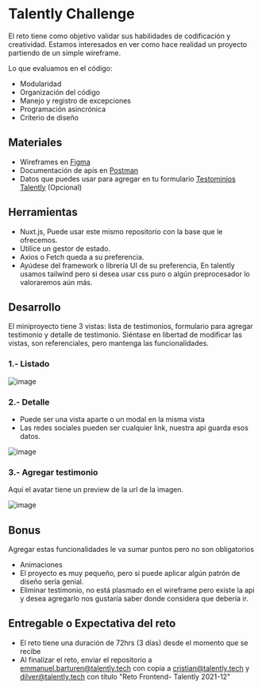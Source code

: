 
# Talently Challenge

El reto tiene como objetivo validar sus habilidades de codificación y creatividad. Estamos interesados en ver  como hace realidad un proyecto partiendo de un simple wireframe.

Lo que evaluamos en el código:

- Modularidad
- Organización del código
- Manejo y registro de excepciones
- Programación asincrónica
- Criterio de diseño


## Materiales
- Wireframes en [Figma](https://www.figma.com/file/LACLmiVmSiRPfbKNTe3zNG/Talently-Challenge-01---Testimonials?node-id=0%3A1)
- Documentación de apis en [Postman](https://talently-challenge.herokuapp.com/api/v1/docs)
- Datos que puedes usar para agregar en tu formulario [Testominios Talently](https://talently.tech/testimoniales/) (Opcional)

## Herramientas
- Nuxt.js, Puede usar este mismo repositorio con la base que le ofrecemos.
- Utilice un gestor de estado.
- Axios o Fetch queda a su preferencia.
- Ayúdese del framework o librería UI de su preferencia, En talently usamos tailwind pero si desea usar css puro o algún preprocesador lo valoraremos aún más.

## Desarrollo
El miniproyecto tiene 3 vistas: lista de testimonios, formulario para agregar testimonio y detalle de testimonio.
Siéntase en libertad de modificar las vistas, son referenciales, pero mantenga las funcionalidades.

### 1.- Listado
![image](https://user-images.githubusercontent.com/29830848/147611849-369d7e32-2d6f-40c1-9114-6a63758e2bea.png)

### 2.- Detalle
- Puede ser una vista aparte o un modal en la misma vista
- Las redes sociales pueden ser cualquier link, nuestra api guarda esos datos.

![image](https://user-images.githubusercontent.com/29830848/147611935-c7d5bb2e-81c3-4656-afa5-20729aca49e2.png)

### 3.- Agregar testimonio
Aquí el avatar tiene un preview de la url de la imagen.

![image](https://user-images.githubusercontent.com/29830848/147612020-558a10b6-2f1a-4341-b500-2633bbe31ef2.png)

## Bonus
Agregar estas funcionalidades le va sumar puntos pero no son obligatorios
- Animaciones
- El proyecto es muy pequeño, pero si puede aplicar algún patrón de diseño sería genial.
- Eliminar testimonio, no está plasmado en el wireframe pero existe la api y desea agregarlo nos gustaría saber donde considera que debería ir.

## Entregable o Expectativa del reto
- El reto tiene una duración de 72hrs (3 días) desde el momento que se recibe
- Al finalizar el reto, enviar el repositorio a emmanuel.barturen@talently.tech con copia a cristian@talently.tech y
  dilver@talently.tech con título "Reto Frontend- Talently 2021-12"

